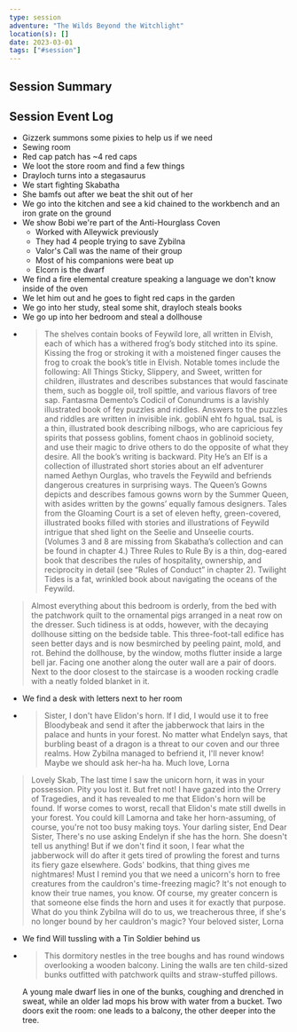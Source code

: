 ```yaml
---
type: session
adventure: "The Wilds Beyond the Witchlight"
location(s): []
date: 2023-03-01
tags: ["#session"]
---
```


## Session Summary

## Session Event Log

- Gizzerk summons some pixies to help us if we need
- Sewing room
- Red cap patch has ~4 red caps
- We loot the store room and find a few things
- Drayloch turns into a stegasaurus
- We start fighting Skabatha
- She bamfs out after we beat the shit out of her
- We go into the kitchen and see a kid chained to the workbench and an iron grate on the ground
- We show Bobi we're part of the Anti-Hourglass Coven
	- Worked with Alleywick previously
	- They had 4 people trying to save Zybilna
	- Valor's Call was the name of their group
	- Most of his companions were beat up
	- Elcorn is the dwarf
- We find a fire elemental creature speaking a language we don't know inside of the oven
- We let him out and he goes to fight red caps in the garden
- We go into her study, steal some shit, drayloch steals books
- We go up into her bedroom and steal a dollhouse
- > The shelves contain books of Feywild lore, all written in Elvish, each of which has a withered frog’s body stitched into its spine. Kissing the frog or stroking it with a moistened finger causes the frog to croak the book’s title in Elvish. Notable tomes include the following:
	All Things Sticky, Slippery, and Sweet, written for children, illustrates and describes substances that would fascinate them, such as boggle oil, troll spittle, and various flavors of tree sap.
	Fantasma Demento’s Codicil of Conundrums is a lavishly illustrated book of fey puzzles and riddles. Answers to the puzzles and riddles are written in invisible ink.
	gobliN eht fo hguaL tsaL is a thin, illustrated book describing nilbogs, who are capricious fey spirits that possess goblins, foment chaos in goblinoid society, and use their magic to drive others to do the opposite of what they desire. All the book’s writing is backward.
	Pity He’s an Elf is a collection of illustrated short stories about an elf adventurer named Aethyn Ourglas, who travels the Feywild and befriends dangerous creatures in surprising ways.
	The Queen’s Gowns depicts and describes famous gowns worn by the Summer Queen, with asides written by the gowns’ equally famous designers.
	Tales from the Gloaming Court is a set of eleven hefty, green-covered, illustrated books filled with stories and illustrations of Feywild intrigue that shed light on the Seelie and Unseelie courts. (Volumes 3 and 8 are missing from Skabatha’s collection and can be found in chapter 4.)
	Three Rules to Rule By is a thin, dog-eared book that describes the rules of hospitality, ownership, and reciprocity in detail (see “Rules of Conduct” in chapter 2).
	Twilight Tides is a fat, wrinkled book about navigating the oceans of the Feywild.

> Almost everything about this bedroom is orderly, from the bed with the patchwork quilt to the ornamental pigs arranged in a neat row on the dresser. Such tidiness is at odds, however, with the decaying dollhouse sitting on the bedside table. This three-foot-tall edifice has seen better days and is now besmirched by peeling paint, mold, and rot.
	Behind the dollhouse, by the window, moths flutter inside a large bell jar. Facing one another along the outer wall are a pair of doors. Next to the door closest to the staircase is a wooden rocking cradle with a neatly folded blanket in it.
- We find a desk with letters next to her room
- > Sister,
I don't have Elidon's horn. If I did, I would use it to free Bloodybeak and send it after the jabberwock that lairs in the palace and hunts in your forest. No matter what Endelyn says, that burbling beast of a dragon is a threat to our coven and our three realms. How Zybilna managed to befriend it, I'll never know! Maybe we should ask her-ha ha.
Much love,
Lorna
> Lovely Skab,
The last time I saw the unicorn horn, it was in your possession. Pity you lost it. But fret not! I have gazed into the Orrery of Tragedies, and it has revealed to me that Elidon's horn will be found.
If worse comes to worst, recall that Elidon's mate still dwells in your forest. You could kill Lamorna and take her horn-assuming, of course, you're not too busy making toys.
Your darling sister,
End
> Dear Sister,
There's no use asking Endelyn if she has the horn. She doesn't tell us anything! But if we don't find it soon, I fear what the jabberwock will do after it gets tired of prowling the forest and turns its fiery gaze elsewhere. Gods' bodkins, that thing gives me nightmares!
Must I remind you that we need a unicorn's horn to free creatures from the cauldron's time-freezing magic? It's not enough to know their true names, you know. Of course, my greater concern is that someone else finds the horn and uses it for exactly that purpose. What do you think Zybilna will do to us, we treacherous three, if she's no longer bound by her cauldron's magic?
Your beloved sister,
Lorna
- We find Will tussling with a Tin Soldier behind us
- > This dormitory nestles in the tree boughs and has round windows overlooking a wooden balcony. Lining the walls are ten child-sized bunks outfitted with patchwork quilts and straw-stuffed pillows.

	A young male dwarf lies in one of the bunks, coughing and drenched in sweat, while an older lad mops his brow with water from a bucket. Two doors exit the room: one leads to a balcony, the other deeper into the tree.